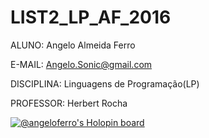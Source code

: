 # LIST2_LP_AF_2016

ALUNO: Angelo Almeida Ferro

E-MAIL: Angelo.Sonic@gmail.com

DISCIPLINA: Linguagens de Programação(LP)

PROFESSOR: Herbert Rocha

[![@angeloferro's Holopin board](https://holopin.io/api/user/board?user=angeloferro)](https://holopin.io/@angeloferro)
